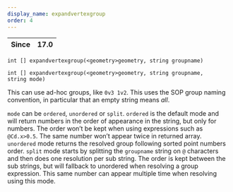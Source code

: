 ```yaml
---
display_name: expandvertexgroup
order: 4
---
```

| Since | 17.0 |
| --- | --- |

`int [] expandvertexgroup(<geometry>geometry, string groupname)`

`int [] expandvertexgroup(<geometry>geometry, string groupname, string mode)`

This can use ad-hoc groups, like `0v3 1v2`.
This uses the SOP group naming convention, in particular that an empty string means *all*.

`mode` can be `ordered`, `unordered` or `split`.
`ordered` is the default mode and will return numbers in the order of appearance in the string, but only for numbers. The order won’t be kept when using expressions such as `@Cd.x>0.5`. The same number won’t appear twice in returned array.
`unordered` mode returns the resolved group following sorted point numbers order.
`split` mode starts by splitting the `groupname` string on `@` characters and then does one resolution per sub string. The order is kept between the sub strings, but will fallback to unordered when resolving a group expression. This same number can appear multiple time when resolving using this mode.
